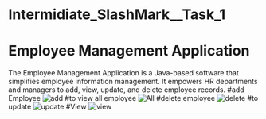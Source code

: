 # Intermidiate_SlashMark__Task_1
# Employee Management Application

The Employee Management Application is a Java-based software that simplifies employee information management. It empowers HR departments and managers to add, view, update, and delete employee records.
#add Employee
![add](https://github.com/Vdhekare2002/Intermiddiate_SlashMark__Task_1/assets/118724788/01b03141-a122-41cc-9aa1-0a1bc5341863)
#to view all employee
![All](https://github.com/Vdhekare2002/Intermiddiate_SlashMark__Task_1/assets/118724788/da1ef0d5-b34d-4e6d-b4d5-773cbdbcf7a2)
#delete employee
![delete](https://github.com/Vdhekare2002/Intermiddiate_SlashMark__Task_1/assets/118724788/eaf5b4b4-d4a2-43cf-a91f-154419c2d4b0)
#to update
![update](https://github.com/Vdhekare2002/Intermiddiate_SlashMark__Task_1/assets/118724788/6816f3c2-ba60-462e-bcbc-99ca949d9769)
#View
![view](https://github.com/Vdhekare2002/Intermiddiate_SlashMark__Task_1/assets/118724788/118d29cd-0801-498e-a6db-d074b76b2998)
